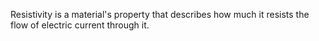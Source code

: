 Resistivity is a material's property that describes how much it resists the flow of electric current through it.